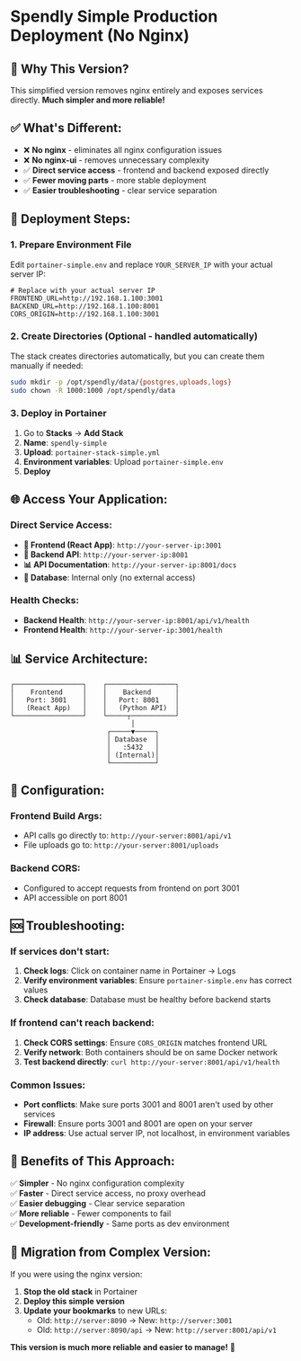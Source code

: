 # Spendly Simple Production Deployment (No Nginx)

## 🎯 **Why This Version?**

This simplified version removes nginx entirely and exposes services directly. **Much simpler and more reliable!**

## ✅ **What's Different:**

- ❌ **No nginx** - eliminates all nginx configuration issues
- ❌ **No nginx-ui** - removes unnecessary complexity  
- ✅ **Direct service access** - frontend and backend exposed directly
- ✅ **Fewer moving parts** - more stable deployment
- ✅ **Easier troubleshooting** - clear service separation

## 🚀 **Deployment Steps:**

### 1. **Prepare Environment File**
Edit `portainer-simple.env` and replace `YOUR_SERVER_IP` with your actual server IP:

```env
# Replace with your actual server IP
FRONTEND_URL=http://192.168.1.100:3001
BACKEND_URL=http://192.168.1.100:8001
CORS_ORIGIN=http://192.168.1.100:3001
```

### 2. **Create Directories** (Optional - handled automatically)
The stack creates directories automatically, but you can create them manually if needed:
```bash
sudo mkdir -p /opt/spendly/data/{postgres,uploads,logs}
sudo chown -R 1000:1000 /opt/spendly/data
```

### 3. **Deploy in Portainer**
1. Go to **Stacks** → **Add Stack**
2. **Name**: `spendly-simple`
3. **Upload**: `portainer-stack-simple.yml`
4. **Environment variables**: Upload `portainer-simple.env`
5. **Deploy**

## 🌐 **Access Your Application:**

### **Direct Service Access:**
- **🎨 Frontend (React App)**: `http://your-server-ip:3001`
- **🔧 Backend API**: `http://your-server-ip:8001`
- **📊 API Documentation**: `http://your-server-ip:8001/docs`
- **💾 Database**: Internal only (no external access)

### **Health Checks:**
- **Backend Health**: `http://your-server-ip:8001/api/v1/health`
- **Frontend Health**: `http://your-server-ip:3001/health`

## 📊 **Service Architecture:**

```
┌─────────────────┐    ┌─────────────────┐
│    Frontend     │    │    Backend      │
│   Port: 3001    │    │   Port: 8001    │
│   (React App)   │    │   (Python API)  │
└─────────────────┘    └─────┬───────────┘
                              │
                        ┌─────▼─────┐
                        │ Database  │
                        │   :5432   │
                        │ (Internal)│
                        └───────────┘
```

## 🔧 **Configuration:**

### **Frontend Build Args:**
- API calls go directly to: `http://your-server:8001/api/v1`
- File uploads go to: `http://your-server:8001/uploads`

### **Backend CORS:**
- Configured to accept requests from frontend on port 3001
- API accessible on port 8001

## 🆘 **Troubleshooting:**

### **If services don't start:**
1. **Check logs**: Click on container name in Portainer → Logs
2. **Verify environment variables**: Ensure `portainer-simple.env` has correct values
3. **Check database**: Database must be healthy before backend starts

### **If frontend can't reach backend:**
1. **Check CORS settings**: Ensure `CORS_ORIGIN` matches frontend URL
2. **Verify network**: Both containers should be on same Docker network
3. **Test backend directly**: `curl http://your-server:8001/api/v1/health`

### **Common Issues:**
- **Port conflicts**: Make sure ports 3001 and 8001 aren't used by other services
- **Firewall**: Ensure ports 3001 and 8001 are open on your server
- **IP address**: Use actual server IP, not localhost, in environment variables

## 🎉 **Benefits of This Approach:**

✅ **Simpler** - No nginx configuration complexity  
✅ **Faster** - Direct service access, no proxy overhead  
✅ **Easier debugging** - Clear service separation  
✅ **More reliable** - Fewer components to fail  
✅ **Development-friendly** - Same ports as dev environment  

## 🔄 **Migration from Complex Version:**

If you were using the nginx version:
1. **Stop the old stack** in Portainer
2. **Deploy this simple version**
3. **Update your bookmarks** to new URLs:
   - Old: `http://server:8090` → New: `http://server:3001`
   - Old: `http://server:8090/api` → New: `http://server:8001/api/v1`

**This version is much more reliable and easier to manage!** 🚀
